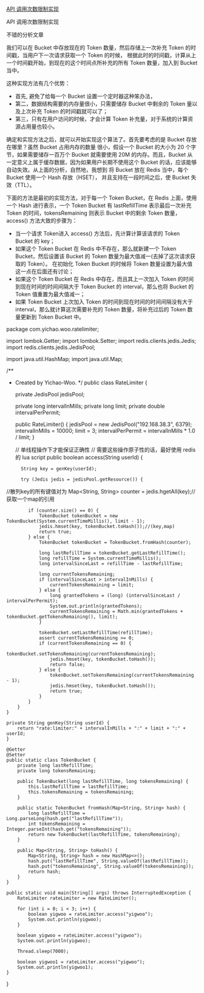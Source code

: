 [API 调用次数限制实现](https://zhuanlan.zhihu.com/p/20872901)

API 调用次数限制实现


不错的分析文章

我们可以在 Bucket 中存放现在的 Token 数量，然后存储上一次补充 Token 的时间戳，当用户下一次请求获取一个 Token 的时候， 根据此时的时间戳，计算从上一个时间戳开始，到现在的这个时间点所补充的所有 Token 数量，加入到 Bucket 当中。

这种实现方法有几个优势：

- 首先, 避免了给每一个 Bucket 设置一个定时器这种笨办法，
- 第二，数据结构需要的内存量很小，只需要储存 Bucket 中剩余的 Token 量以及上次补充 Token 的时间戳就可以了；
- 第三，只有在用户访问的时候，才会计算 Token 补充量，对于系统的计算资源占用量也较小。

确定和实现方法之后，就可以开始实现这个算法了。首先要考虑的是 Bucket 存放在哪里？虽然 Bucket 占用内存的数量 很小，假设一个 Bucket 的大小为 20 个字节，如果需要储存一百万个 Bucket 就需要使用 20M 的内存。而且，Bucket 从 一定意义上属于缓存数据，因为如果用户长期不使用这个 Bucket 的话，应该能够自动失效。从上面的分析，自然地，我想到 将 Bucket 放在 Redis 当中，每个 Bucket 使用一个 Hash 存放（HSET）， 并且支持在一段时间之后，使 Bucket 失效（TTL）。

下面的方法是最初的实现方法，对于每一个 Token Bucket，在 Redis 上面，使用一个 Hash 进行表示，一个 Token Bucket 有 lastRefillTime 表示最后一次补充 Token 的时间，tokensRemaining 则表示 Bucket 中的剩余 Token 数量，access() 方法大致的步骤为：

- 当一个请求 Token进入 access() 方法后，先计算计算该请求的 Token Bucket 的 key；
- 如果这个 Token Bucket 在 Redis 中不存在，那么就新建一个 Token Bucket，然后设置该 Bucket 的 Token 数量为最大值减一(去掉了这次请求获取的 Token）。 在初始化 Token Bucket 的时候将 Token 数量设置为最大值这一点在后面还有讨论；
- 如果这个 Token Bucket 在 Redis 中存在，而且其上一次加入 Token 的时间到现在时间的时间间隔大于 Token Bucket 的 interval，那么也将 Bucket 的 Token 值重置为最大值减一；
- 如果 Token Bucket 上次加入 Token 的时间到现在时间的时间间隔没有大于 interval，那么就计算这次需要补充的 Token 数量，将补充过后的 Token 数量更新到 Token Bucket 中。



package com.yichao.woo.ratelimiter;

import lombok.Getter;
import lombok.Setter;
import redis.clients.jedis.Jedis;
import redis.clients.jedis.JedisPool;

import java.util.HashMap;
import java.util.Map;

/**
* Created by Yichao-Woo.
*/
public class RateLimiter {

    private JedisPool jedisPool;

    private long intervalInMills;
    private long limit;
    private double intervalPerPermit;

    public RateLimiter() {
        jedisPool = new JedisPool("192.168.38.3", 6379);
        intervalInMills = 10000;
        limit = 3;
        intervalPerPermit = intervalInMills * 1.0 / limit;
    }

    // 单线程操作下才能保证正确性
    // 需要这些操作原子性的话，最好使用 redis 的 lua script
    public boolean access(String userId) {

        String key = genKey(userId);

        try (Jedis jedis = jedisPool.getResource()) {
//散列key的所有键值对为
            Map<String, String> counter = jedis.hgetAll(key);//获取一个map的引用

            if (counter.size() == 0) {
                TokenBucket tokenBucket = new TokenBucket(System.currentTimeMillis(), limit - 1);
                jedis.hmset(key, tokenBucket.toHash());//(key,map)
                return true;
            } else {
                TokenBucket tokenBucket = TokenBucket.fromHash(counter);

                long lastRefillTime = tokenBucket.getLastRefillTime();
                long refillTime = System.currentTimeMillis();
                long intervalSinceLast = refillTime - lastRefillTime;

                long currentTokensRemaining;
                if (intervalSinceLast > intervalInMills) {
                    currentTokensRemaining = limit;
                } else {
                    long grantedTokens = (long) (intervalSinceLast / intervalPerPermit);
                    System.out.println(grantedTokens);
                    currentTokensRemaining = Math.min(grantedTokens + tokenBucket.getTokensRemaining(), limit);
                }

                tokenBucket.setLastRefillTime(refillTime);
                assert currentTokensRemaining >= 0;
                if (currentTokensRemaining == 0) {
                    tokenBucket.setTokensRemaining(currentTokensRemaining);
                    jedis.hmset(key, tokenBucket.toHash());
                    return false;
                } else {
                    tokenBucket.setTokensRemaining(currentTokensRemaining - 1);
                    jedis.hmset(key, tokenBucket.toHash());
                    return true;
                }
            }
        }
    }

    private String genKey(String userId) {
        return "rate:limiter:" + intervalInMills + ":" + limit + ":" + userId;
    }

    @Getter
    @Setter
    public static class TokenBucket {
        private long lastRefillTime;
        private long tokensRemaining;

        public TokenBucket(long lastRefillTime, long tokensRemaining) {
            this.lastRefillTime = lastRefillTime;
            this.tokensRemaining = tokensRemaining;
        }

        public static TokenBucket fromHash(Map<String, String> hash) {
            long lastRefillTime = Long.parseLong(hash.get("lastRefillTime"));
            int tokensRemaining = Integer.parseInt(hash.get("tokensRemaining"));
            return new TokenBucket(lastRefillTime, tokensRemaining);
        }

        public Map<String, String> toHash() {
            Map<String, String> hash = new HashMap<>();
            hash.put("lastRefillTime", String.valueOf(lastRefillTime));
            hash.put("tokensRemaining", String.valueOf(tokensRemaining));
            return hash;
        }
    }

    public static void main(String[] args) throws InterruptedException {
        RateLimiter rateLimiter = new RateLimiter();

        for (int i = 0; i < 3; i++) {
            boolean yigwoo = rateLimiter.access("yigwoo");
            System.out.println(yigwoo);
        }

        boolean yigwoo = rateLimiter.access("yigwoo");
        System.out.println(yigwoo);

        Thread.sleep(7000);

        boolean yigwoo1 = rateLimiter.access("yigwoo");
        System.out.println(yigwoo1);
    }
}
